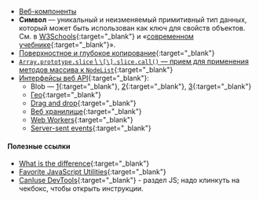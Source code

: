 - [Веб-компоненты](https://learn.javascript.ru/web-components)
- **Символ** — уникальный и неизменяемый примитивный тип данных, который может быть использован как ключ для свойств объектов. См. в [W3Schools](https://www.w3schools.com/js/js_es6.asp#mark_symbol){:target="_blank"} и «[современном учебнике](https://learn.javascript.ru/symbol){:target="_blank"}».
- [Поверхностное и глубокое копирование](https://doka.guide/js/shallow-or-deep-clone/){:target="_blank"}
- [`Array.prototype.slice` \\ `\[\].slice.call()` — прием для применения методов массива к `NodeList`](https://www.stevenchang.tw/blog/2020/05/23/JavaScript-slice-call-function){:target="_blank"}
- [Интерфейсы веб API](https://developer.mozilla.org/ru/docs/Web/API){:target="_blank"}:
  - Blob — [1](https://developer.mozilla.org/ru/docs/Web/API/Blob){:target="_blank"}, [2](https://learn.javascript.ru/blob){:target="_blank"}, [3](https://docs.microsoft.com/en-us/answers/questions/480791/what-is-the-difference-between-storing-documents-i.html#answer-481051){:target="_blank"}
  - [Гео](https://www.w3schools.com/html/html5_geolocation.asp){:target="_blank"}
  - [Drag and drop](https://www.w3schools.com/html/html5_draganddrop.asp){:target="_blank"}
  - [Веб хранилище](https://www.w3schools.com/html/html5_webstorage.asp){:target="_blank"}
  - [Web Workers](https://www.w3schools.com/html/html5_webworkers.asp){:target="_blank"}
  - [Server-sent events](https://www.w3schools.com/html/html5_serversentevents.asp){:target="_blank"}

#### Полезные ссылки

- [What is the difference](https://thisthat.dev/){:target="_blank"}
- [Favorite JavaScript Utilities](https://1loc.dev/){:target="_blank"}
- [CanIuse DevTools](https://www.canidev.tools/){:target="_blank"} - раздел JS; надо клинкуть на чекбокс, чтобы открыть инструкции.
